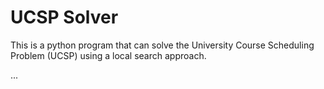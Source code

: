 # UCSP Solver

This is a python program that can solve the University Course Scheduling Problem (UCSP)
using a local search approach. 

...

